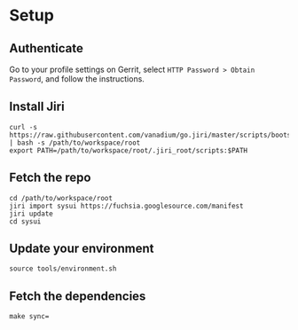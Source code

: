 Setup
=====

## Authenticate

Go to your profile settings on Gerrit, select `HTTP Password > Obtain Password`,
and follow the instructions.


## Install Jiri

```
curl -s https://raw.githubusercontent.com/vanadium/go.jiri/master/scripts/bootstrap_jiri | bash -s /path/to/workspace/root
export PATH=/path/to/workspace/root/.jiri_root/scripts:$PATH
```


## Fetch the repo

```
cd /path/to/workspace/root
jiri import sysui https://fuchsia.googlesource.com/manifest
jiri update
cd sysui
```


## Update your environment

```
source tools/environment.sh
```


## Fetch the dependencies

```
make sync=
```
